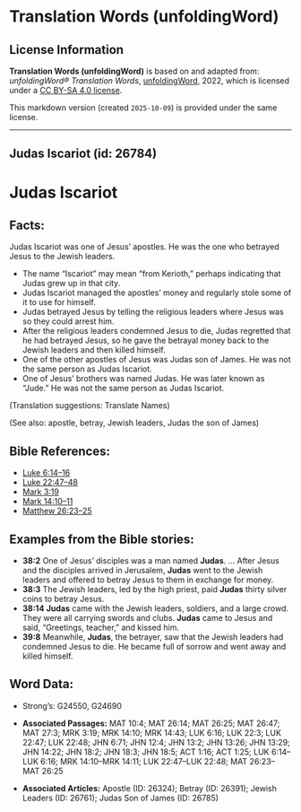 # Translation Words (unfoldingWord)

## License Information

**Translation Words (unfoldingWord)** is based on and adapted from: _unfoldingWord® Translation Words_, [unfoldingWord](https://unfoldingword.org/utw), 2022, which is licensed under a [CC BY-SA 4.0 license](https://creativecommons.org/licenses/by-sa/4.0/legalcode.en).

This markdown version (created `2025-10-09`) is provided under the same license.



--------------------------------

## Judas Iscariot (id: 26784)

Judas Iscariot
==============

Facts:
------

Judas Iscariot was one of Jesus’ apostles. He was the one who betrayed Jesus to the Jewish leaders.

* The name “Iscariot” may mean “from Kerioth,” perhaps indicating that Judas grew up in that city.
* Judas Iscariot managed the apostles’ money and regularly stole some of it to use for himself.
* Judas betrayed Jesus by telling the religious leaders where Jesus was so they could arrest him.
* After the religious leaders condemned Jesus to die, Judas regretted that he had betrayed Jesus, so he gave the betrayal money back to the Jewish leaders and then killed himself.
* One of the other apostles of Jesus was Judas son of James. He was not the same person as Judas Iscariot.
* One of Jesus’ brothers was named Judas. He was later known as “Jude.” He was not the same person as Judas Iscariot.

(Translation suggestions: Translate Names)

(See also: apostle, betray, Jewish leaders, Judas the son of James)

Bible References:
-----------------

* [Luke 6:14–16](https://ref.ly/Luke6:14-Luke6:16)
* [Luke 22:47–48](https://ref.ly/Luke22:47-Luke22:48)
* [Mark 3:19](https://ref.ly/Mark3:19)
* [Mark 14:10–11](https://ref.ly/Mark14:10-Mark14:11)
* [Matthew 26:23–25](https://ref.ly/Matt26:23-Matt26:25)

Examples from the Bible stories:
--------------------------------

* **38:2** One of Jesus’ disciples was a man named **Judas**. … After Jesus and the disciples arrived in Jerusalem, **Judas** went to the Jewish leaders and offered to betray Jesus to them in exchange for money.
* **38:3** The Jewish leaders, led by the high priest, paid **Judas** thirty silver coins to betray Jesus.
* **38:14** **Judas** came with the Jewish leaders, soldiers, and a large crowd. They were all carrying swords and clubs. **Judas** came to Jesus and said, “Greetings, teacher,” and kissed him.
* **39:8** Meanwhile, **Judas**, the betrayer, saw that the Jewish leaders had condemned Jesus to die. He became full of sorrow and went away and killed himself.

Word Data:
----------

* Strong’s: G24550, G24690

* **Associated Passages:** MAT 10:4; MAT 26:14; MAT 26:25; MAT 26:47; MAT 27:3; MRK 3:19; MRK 14:10; MRK 14:43; LUK 6:16; LUK 22:3; LUK 22:47; LUK 22:48; JHN 6:71; JHN 12:4; JHN 13:2; JHN 13:26; JHN 13:29; JHN 14:22; JHN 18:2; JHN 18:3; JHN 18:5; ACT 1:16; ACT 1:25; LUK 6:14–LUK 6:16; MRK 14:10–MRK 14:11; LUK 22:47–LUK 22:48; MAT 26:23–MAT 26:25
* **Associated Articles:** Apostle (ID: 26324); Betray (ID: 26391); Jewish Leaders (ID: 26761); Judas Son of James (ID: 26785)

